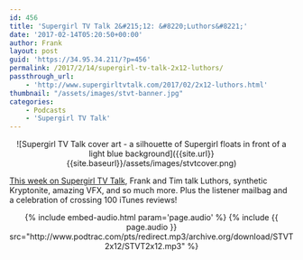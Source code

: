 ```yaml
---
id: 456
title: 'Supergirl TV Talk 2&#215;12: &#8220;Luthors&#8221;'
date: '2017-02-14T05:20:50+00:00'
author: Frank
layout: post
guid: 'https://34.95.34.211/?p=456'
permalink: /2017/2/14/supergirl-tv-talk-2x12-luthors/
passthrough_url:
    - 'http://www.supergirltvtalk.com/2017/02/2x12-luthors.html'
thumbnail: "/assets/images/stvt-banner.jpg"
categories:
    - Podcasts
    - 'Supergirl TV Talk'
---
```


<div markdown="1" style="text-align: center;">
![Supergirl TV Talk cover art - a silhouette of Supergirl floats in front of a light blue background]({{site.url}}{{site.baseurl}}/assets/images/stvtcover.png)
</div>

[This week on Supergirl TV Talk](http://www.supergirltvtalk.com/2017/02/2x12-luthors.html), Frank and Tim talk Luthors, synthetic Kryptonite, amazing VFX, and so much more. Plus the listener mailbag and a celebration of crossing 100 iTunes reviews!


<div markdown="1" style="text-align: center;">
{% include embed-audio.html param='page.audio' %}
{% include {{ page.audio }} src="http://www.podtrac.com/pts/redirect.mp3/archive.org/download/STVT2x12/STVT2x12.mp3" %}
</div>